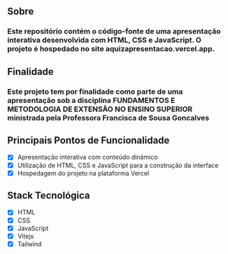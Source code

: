 ## Sobre
### Este repositório contém o código-fonte de uma apresentação interativa desenvolvida com HTML, CSS e JavaScript. O projeto é hospedado no site aquizapresentacao.vercel.app.

## Finalidade
### Este projeto tem por finalidade como parte de uma apresentação sob a disciplina FUNDAMENTOS E METODOLOGIA DE EXTENSÃO NO ENSINO SUPERIOR ministrada pela Professora Francisca de Sousa Goncalves

## Principais Pontos de Funcionalidade
- [x] Apresentação interativa com conteúdo dinâmico
- [x] Utilização de HTML, CSS e JavaScript para a construção da interface
- [x] Hospedagem do projeto na plataforma Vercel

## Stack Tecnológica
- [x] HTML
- [x] CSS
- [x] JavaScript
- [x] Vitejs
- [x] Tailwind

